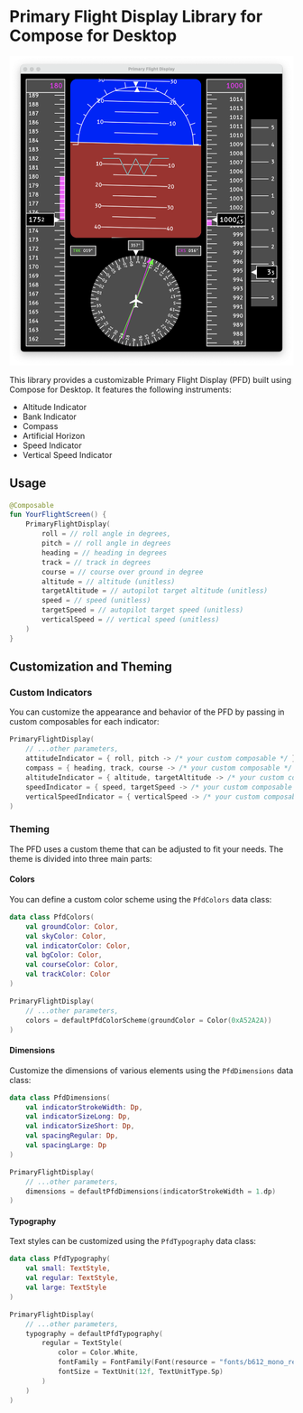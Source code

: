 # Primary Flight Display Library for Compose for Desktop

<p align="center">
  <img src="img/pfd.png" />
</p>

This library provides a customizable Primary Flight Display (PFD) built using Compose for Desktop. It features the
following instruments:

* Altitude Indicator
* Bank Indicator
* Compass
* Artificial Horizon
* Speed Indicator
* Vertical Speed Indicator

## Usage

```kotlin
@Composable
fun YourFlightScreen() {
    PrimaryFlightDisplay(
        roll = // roll angle in degrees,
        pitch = // roll angle in degrees
        heading = // heading in degrees
        track = // track in degrees
        course = // course over ground in degree
        altitude = // altitude (unitless)
        targetAltitude = // autopilot target altitude (unitless)
        speed = // speed (unitless)
        targetSpeed = // autopilot target speed (unitless)
        verticalSpeed = // vertical speed (unitless)
    )
}
```

## Customization and Theming

### Custom Indicators
You can customize the appearance and behavior of the PFD by passing in custom composables for each indicator:

```kotlin
PrimaryFlightDisplay(
    // ...other parameters,
    attitudeIndicator = { roll, pitch -> /* your custom composable */ },
    compass = { heading, track, course -> /* your custom composable */ },
    altitudeIndicator = { altitude, targetAltitude -> /* your custom composable */ },
    speedIndicator = { speed, targetSpeed -> /* your custom composable */ },
    verticalSpeedIndicator = { verticalSpeed -> /* your custom composable */ }
)
```

### Theming
The PFD uses a custom theme that can be adjusted to fit your needs. The theme is divided into three main parts:

#### Colors
You can define a custom color scheme using the `PfdColors` data class:

```kotlin
data class PfdColors(
    val groundColor: Color,
    val skyColor: Color,
    val indicatorColor: Color,
    val bgColor: Color,
    val courseColor: Color,
    val trackColor: Color
)
```

```kotlin
PrimaryFlightDisplay(
    // ...other parameters,
    colors = defaultPfdColorScheme(groundColor = Color(0xA52A2A))
)
```

#### Dimensions
Customize the dimensions of various elements using the `PfdDimensions` data class:

```kotlin
data class PfdDimensions(
    val indicatorStrokeWidth: Dp,
    val indicatorSizeLong: Dp,
    val indicatorSizeShort: Dp,
    val spacingRegular: Dp,
    val spacingLarge: Dp
)
```

```kotlin
PrimaryFlightDisplay(
    // ...other parameters,
    dimensions = defaultPfdDimensions(indicatorStrokeWidth = 1.dp)
)
```

#### Typography
Text styles can be customized using the `PfdTypography` data class:

```kotlin
data class PfdTypography(
    val small: TextStyle,
    val regular: TextStyle,
    val large: TextStyle
)
```

```kotlin
PrimaryFlightDisplay(
    // ...other parameters,
    typography = defaultPfdTypography(
        regular = TextStyle(
            color = Color.White,
            fontFamily = FontFamily(Font(resource = "fonts/b612_mono_regular.ttf")),
            fontSize = TextUnit(12f, TextUnitType.Sp)
        )
    )
)
```